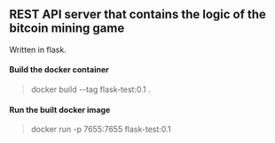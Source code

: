## REST API server that contains the logic of the bitcoin mining game

Written in flask.

#### Build the docker container
> docker build --tag flask-test:0.1 .   

#### Run the built docker image

> docker run -p 7655:7655 flask-test:0.1